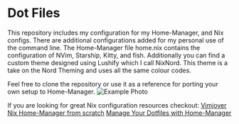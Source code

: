 # Dot Files
This repository includes my configuration for my Home-Manager, and Nix configs. There are additional configurations added for my personal use of the command line. The Home-Manager file home.nix contains the configuration of NVim, Starship, Kitty, and fish. Additionally you can find a custom theme designed using Lushify which I call NixNord. This theme is a take on the Nord Theming and uses all the same colour codes.

Feel free to clone the repository or use it as a reference for porting your own setup to Home-Manager.
![Example Photo](https://github.com/nebula5102/dotfiles/Example.png)

If you are looking for great Nix configuration resources checkout:
[Vimjoyer](https://www.youtube.com/@vimjoyer)
[Nix Home-Manager from scratch](https://www.youtube.com/watch?v=rUvjkBuKua4&t=2614s)
[Manage Your Dotfiles with Home-Manager](https://www.youtube.com/watch?v=IiyBeR-Guqw&t=703s)
